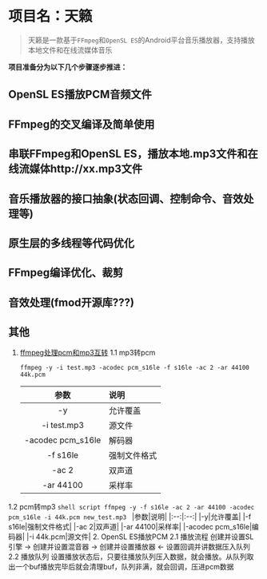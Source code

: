 # 项目名：天籁

> 天籁是一款基于`FFmpeg`和`OpenSL ES`的Android平台音乐播放器，支持播放本地文件和在线流媒体音乐

**项目准备分为以下几个步骤逐步推进：**
## OpenSL ES播放PCM音频文件
## FFmpeg的交叉编译及简单使用
## 串联FFmpeg和OpenSL ES，播放本地.mp3文件和在线流媒体http://xx.mp3文件
## 音乐播放器的接口抽象(状态回调、控制命令、音效处理等)
## 原生层的多线程等代码优化
## FFmpeg编译优化、裁剪
## 音效处理(fmod开源库???)
## 其他


1. [ffmpeg处理pcm和mp3互转](https://blog.csdn.net/weixin_33890499/article/details/88708622)
 1.1 mp3转pcm
    ```shell script
   ffmpeg -y -i test.mp3 -acodec pcm_s16le -f s16le -ac 2 -ar 44100 44k.pcm
   ```
   |参数|说明|
   |:--:|:--|
   |-y|允许覆盖|
   |-i test.mp3|源文件|
   |-acodec pcm_s16le|解码器|
   |-f s16le|强制文件格式|
   |-ac 2|双声道|
   |-ar 44100|采样率|
 1.2 pcm转mp3
    ```shell script
   ffmpeg -y -f s16le -ac 2 -ar 44100 -acodec pcm_s16le -i 44k.pcm new_test.mp3
    ```
   |参数|说明|
   |:--:|:--:|
   |-y|允许覆盖|
   |-f s16le|强制文件格式|
   |-ac 2|双声道|
   |-ar 44100|采样率|
   |-acodec pcm_s16le|编码器|
   |-i 44k.pcm|源文件|
2. OpenSL ES播放PCM
 2.1 播放流程
    创建并设置SL引擎 -> 创建并设置混音器 -> 创建并设置播放器 <- 设置回调并讲数据压入队列
 2.2 播放队列
    设置播放状态后，只要往播放队列压入数据，就会播放。从队列取出一个buf播放完毕后就会清理buf，队列非满，就会回调，压进pcm数据